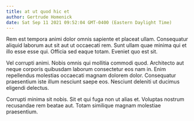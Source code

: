 ```yaml
---
title: at ut quod hic et
author: Gertrude Homenick
date: Sat Sep 11 2021 09:52:04 GMT-0400 (Eastern Daylight Time)
---
```

Rem est tempora animi dolor omnis sapiente et placeat ullam. Consequatur aliquid laborum aut sit aut ut occaecati rem. Sunt ullam quae minima qui et illo esse esse qui. Officia sed eaque totam. Eveniet quo est sit.

 Vel corrupti animi. Nobis omnis qui mollitia commodi quod. Architecto aut neque corporis quibusdam laborum consectetur eos nam in. Enim repellendus molestias occaecati magnam dolorem dolor. Consequatur praesentium iste illum nesciunt saepe eos. Nesciunt deleniti ut ducimus eligendi delectus.

 Corrupti minima sit nobis. Sit et qui fuga non ut alias et. Voluptas nostrum recusandae rem beatae aut. Totam similique magnam molestiae praesentium.